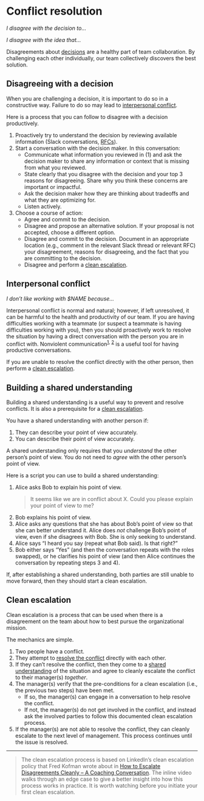 # Conflict resolution

_I disagree with the decision to…_

_I disagree with the idea that…_

Disagreements about [decisions](decisions.md) are a healthy part of team collaboration. By challenging each other individually, our team collectively discovers the best solution.

## Disagreeing with a decision

When you are challenging a decision, it is important to do so in a constructive way. Failure to do so may lead to [interpersonal conflict](#interpersonal-conflict).

Here is a process that you can follow to disagree with a decision productively.

1. Proactively try to understand the decision by reviewing available information (Slack conversations, [RFCs](https://about.sourcegraph.com/handbook/communication/rfcs)).
1. Start a conversation with the decision maker. In this conversation:
   - Communicate what information you reviewed in (1) and ask the decision maker to share any information or context that is missing from what you reviewed.
   - State clearly that you disagree with the decision and your top 3 reasons for disagreeing. Share why you think these concerns are important or impactful.
   - Ask the decision maker how they are thinking about tradeoffs and what they are optimizing for.
   - Listen actively.
1. Choose a course of action:
   - Agree and commit to the decision.
   - Disagree and propose an alternative solution. If your proposal is not accepted, choose a different option.
   - Disagree and commit to the decision. Document in an appropriate location (e.g., comment in the relevant Slack thread or relevant RFC) your disagreement, reasons for disagreeing, and the fact that you are committing to the decision.
   - Disagree and perform a [clean escalation](#clean-escalation).

## Interpersonal conflict

_I don’t like working with $NAME because…_

Interpersonal conflict is normal and natural; however, if left unresolved, it can be harmful to the health and productivity of our team. If you are having difficulties working with a teammate (or suspect a teammate is having difficulties working with you), then you should proactively work to resolve the situation by having a direct conversation with the person you are in conflict with. Nonviolent communication<sup><a href="http://www.citizenshandbook.org/nonviolent_communication.pdf">1</a>, <a href="https://www.nonviolentcommunication.com/pdf_files/4part_nvc_process.pdf">2</a></sup> is a useful tool for having productive conversations.

If you are unable to resolve the conflict directly with the other person, then perform a [clean escalation](#clean-escalation).

## Building a shared understanding

Building a shared understanding is a useful way to prevent and resolve conflicts. It is also a prerequisite for a [clean escalation](#clean-escalation).

You have a shared understanding with another person if:

1. They can describe your point of view accurately.
1. You can describe their point of view accurately.

A shared understanding only requires that you _understand_ the other person’s point of view. You do not need to _agree_ with the other person’s point of view.

Here is a script you can use to build a shared understanding:

1. Alice asks Bob to explain his point of view.
   > It seems like we are in conflict about X. Could you please explain your point of view to me?
1. Bob explains his point of view.
1. Alice asks any questions that she has about Bob’s point of view so that she can better understand it. Alice does _not_ challenge Bob’s point of view, even if she disagrees with Bob. She is only seeking to understand.
1. Alice says “I heard you say (repeat what Bob said). Is that right?”
1. Bob either says “Yes” (and then the conversation repeats with the roles swapped), or he clarifies his point of view (and then Alice continues the conversation by repeating steps 3 and 4).

If, after establishing a shared understanding, both parties are still unable to move forward, then they should start a clean escalation.

## Clean escalation

Clean escalation is a process that can be used when there is a disagreement on the team about how to best pursue the organizational mission.

The mechanics are simple.

1. Two people have a conflict.
1. They attempt to [resolve the conflict](#conflict-resolution) directly with each other.
1. If they can’t resolve the conflict, then they come to a [shared understanding](#building-a-shared-understanding) of the situation and agree to cleanly escalate the conflict to their manager(s) _together_.
1. The manager(s) verify that the pre-conditions for a clean escalation (i.e., the previous two steps) have been met.
   - If so, the manager(s) can engage in a conversation to help resolve the conflict.
   - If not, the manager(s) do not get involved in the conflict, and instead ask the involved parties to follow this documented clean escalation process.
1. If the manager(s) are not able to resolve the conflict, they can cleanly escalate to the next level of management. This process continues until the issue is resolved.

---

> The clean escalation process is based on LinkedIn’s clean escalation policy that Fred Kofman wrote about in [How to Escalate Disagreements Cleanly – A Coaching Conversation](https://www.linkedin.com/pulse/how-escalate-disagreements-cleanly-coaching-77-fred-kofman/). The inline video walks through an edge case to give a better insight into how this process works in practice. It is worth watching before you initiate your first clean escalation.
